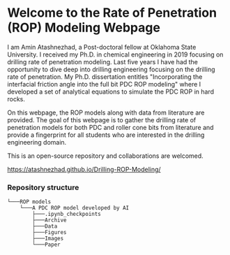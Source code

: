 # Welcome to the Rate of Penetration (ROP) Modeling Webpage

I am Amin Atashnezhad, a Post-doctoral fellow at Oklahoma State University. I received my Ph.D. in chemical engineering in 2019 focusing on drilling rate of penetration modeling.
Last five years I have had the opportunity to dive deep into drilling engineering focusing on the drilling rate of penetration.
My Ph.D. dissertation entitles "Incorporating the interfacial friction angle into the full bit PDC ROP modeling" where I developed a set of analytical equations to simulate the PDC ROP in hard rocks.

On this webpage, the ROP models along with data from literature are provided.
The goal of this webpage is to gather the drilling rate of penetration models for both PDC and roller cone bits from literature and provide a fingerprint for all students who are interested in the drilling engineering domain.

This is an open-source repository and collaborations are welcomed.

https://atashnezhad.github.io/Drilling-ROP-Modeling/

### Repository structure

```
└───ROP models
    └───A PDC ROP model developed by AI
        ├───.ipynb_checkpoints
        ├───Archive
        ├───Data
        ├───Figures
        ├───Images
        └───Paper
```
